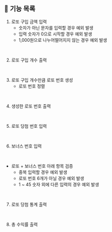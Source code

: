 ## 📝 기능 목록
1. 로또 구입 금액 입력
   - 숫자가 아닌 문자를 입력할 경우 예외 발생
   - 입력 숫자가 0으로 시작할 경우 예외 발생
   - 1,000원으로 나누어떨어지지 않는 경우 예외 발생
</br>


2. 로또 구입 개수 출력
</br>


3. 로또 구입 개수만큼 로또 번호 생성
    - 로또 번호 정렬
</br>


4. 생성한 로또 번호 출력
</br>


5. 로또 당첨 번호 입력
</br>


6. 보너스 번호 입력
</br>


* 로또 + 보너스 번호 아래 항목 검증
   - 중복 입력할 경우 예외 발생
   - 로또 번호 6개가 아닐 경우 예외 발생
   - 1 ~ 45 숫자 외에 다른 입력의 경우 예외 발생
</br>


7. 로또 당첨 통계 출력
</br>


8. 총 수익률 출력